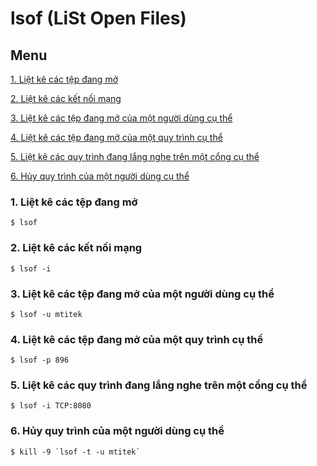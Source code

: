 ﻿# lsof (LiSt Open Files)
## Menu
[1. Liệt kê các tệp đang mở](#LietKeCacTepDangMo)

[2. Liệt kê các kết nối mạng](#LietKeCacKetNoiMang)

[3. Liệt kê các tệp đang mở của một người dùng cụ thể](#LietKeCacTepDangMoCUaMotNguoiDungCuThe)

[4. Liệt kê các tệp đang mở của một quy trình cụ thể](#LietKeCacTepDangMoCuaMotQuyTrinhCuThe)

[5. Liệt kê các quy trình đang lắng nghe trên một cổng cụ thể](#LietKeCacQuyTrinhDangLangNgheTrenMotCongCuThe)

[6. Hủy quy trình của một người dùng cụ thể](#HuyQuyTrinhCuaMotNguoiDungCuThe)






<a name="LietKeCacTepDangMo"></a>
### 1. Liệt kê các tệp đang mở
```
$ lsof
```

<a name="LietKeCacKetNoiMang"></a>
### 2. Liệt kê các kết nối mạng
```
$ lsof -i
```

<a name="LietKeCacTepDangMoCUaMotNguoiDungCuThe"></a>
### 3. Liệt kê các tệp đang mở của một người dùng cụ thể
```
$ lsof -u mtitek
```

<a name="LietKeCacTepDangMoCuaMotQuyTrinhCuThe"></a>
### 4. Liệt kê các tệp đang mở của một quy trình cụ thể
```
$ lsof -p 896
```

<a name="LietKeCacQuyTrinhDangLangNgheTrenMotCongCuThe"></a>
### 5. Liệt kê các quy trình đang lắng nghe trên một cổng cụ thể
```
$ lsof -i TCP:8080
```

<a name="HuyQuyTrinhCuaMotNguoiDungCuThe"></a>
### 6. Hủy quy trình của một người dùng cụ thể
```
$ kill -9 `lsof -t -u mtitek`
```
